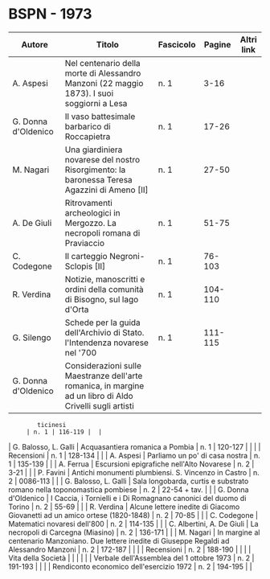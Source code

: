 # BSPN - 1973

| Autore              | Titolo                                                                                                    | Fascicolo | Pagine  | Altri link |
|---------------------|-----------------------------------------------------------------------------------------------------------|-----------|---------|------------|
| A. Aspesi           | Nel centenario della morte di Alessandro Manzoni (22 maggio 1873). I suoi soggiorni a Lesa                | n. 1      | 3-16    |            |
| G. Donna d'Oldenico | Il vaso battesimale barbarico di Roccapietra                                                              | n. 1      | 17-26   |            |
| M. Nagari           | Una giardiniera novarese del nostro Risorgimento: la baronessa Teresa Agazzini di Ameno [II]              | n. 1      | 27-50   |            |
| A. De Giuli         | Ritrovamenti archeologici in Mergozzo. La necropoli romana di Praviaccio                                  | n. 1      | 51-75   |            |
| C. Codegone         | Il carteggio Negroni-Sclopis [II]                                                                         | n. 1      | 76-103  |            |
| R. Verdina          | Notizie, manoscritti e ordini della comunità di Bisogno, sul lago d'Orta                                  | n. 1      | 104-110 |            |
| G. Silengo          | Schede per la guida dell'Archivio di Stato. l'Intendenza novarese nel '700                                | n. 1      | 111-115 |            |
| G. Donna d'Oldenico | Considerazioni sulle Maestranze dell'arte romanica, in margine ad un libro di Aldo Crivelli sugli artisti 

            ticinesi
         | n. 1 | 116-119 |  |

| G. Balosso, L. Galli | Acquasantiera romanica a Pombia | n. 1 | 120-127 | |
| | Recensioni | n. 1 | 128-134 | |
| A. Aspesi | Parliamo un po' di casa nostra | n. 1 | 135-139 | |
| A. Ferrua | Escursioni epigrafiche nell'Alto Novarese | n. 2 | 3-21 | |
| P. Favini | Antichi monumenti plumbiensi. S. Vincenzo in Castro | n. 2 | 0086-113 | |
| G. Balosso, L. Galli | Sala longobarda, curtis e substrato romano nella toponomastica pombiese | n. 2 | 22-54 +
tav. | |
| G. Donna d'Oldenico | I Caccia, i Tornielli e i Di Romagnano canonici del duomo di Torino | n. 2 | 55-69 | |
| R. Verdina | Alcune lettere inedite di Giacomo Giovanetti ad un amico ortese (1820-1848) | n. 2 | 70-85 | |
| C. Codegone | Matematici novaresi dell'800 | n. 2 | 114-135 | |
| C. Albertini, A. De Giuli | La necropoli di Carcegna (Miasino) | n. 2 | 136-171 | |
| M. Nagari | In margine al centenario Manzoniano. Due lettere inedite di Giuseppe Regaldi ad Alessandro Manzoni | n.
2 | 172-187 | |
| | Recensioni | n. 2 | 188-190 | |
| | Vita della Società | | | |
| | Verbale dell'Assemblea del 1 ottobre 1973 | n. 2 | 191-193 | |
| | Rendiconto economico dell'esercizio 1972 | n. 2 | 194-195 | |
